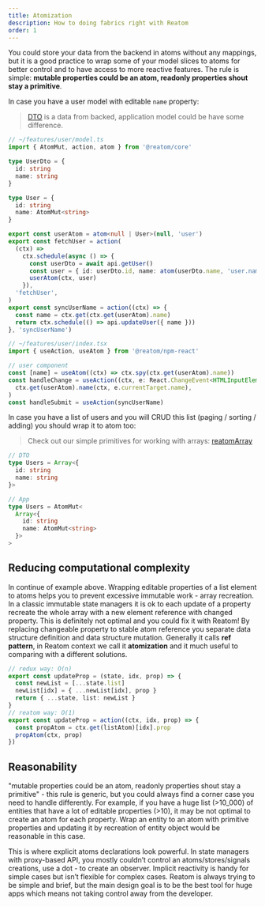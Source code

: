 ```yaml
---
title: Atomization
description: How to doing fabrics right with Reatom
order: 1
---
```


You could store your data from the backend in atoms without any mappings, but it is a good practice to wrap some of your model slices to atoms for better control and to have access to more reactive features. The rule is simple: **mutable properties could be an atom, readonly properties shout stay a primitive**.

In case you have a user model with editable `name` property:

> [DTO](https://en.wikipedia.org/wiki/Data_transfer_object) is a data from backed, application model could be have some difference.

```ts
// ~/features/user/model.ts
import { AtomMut, action, atom } from '@reatom/core'

type UserDto = {
  id: string
  name: string
}

type User = {
  id: string
  name: AtomMut<string>
}

export const userAtom = atom<null | User>(null, 'user')
export const fetchUser = action(
  (ctx) =>
    ctx.schedule(async () => {
      const userDto = await api.getUser()
      const user = { id: userDto.id, name: atom(userDto.name, 'user.name') }
      userAtom(ctx, user)
    }),
  'fetchUser',
)
export const syncUserName = action((ctx) => {
  const name = ctx.get(ctx.get(userAtom).name)
  return ctx.schedule(() => api.updateUser({ name }))
}, 'syncUserName')
```

```ts
// ~/features/user/index.tsx
import { useAction, useAtom } from '@reatom/npm-react'

// user component
const [name] = useAtom((ctx) => ctx.spy(ctx.get(userAtom).name))
const handleChange = useAction((ctx, e: React.ChangeEvent<HTMLInputElement>) =>
  ctx.get(userAtom).name(ctx, e.currentTarget.name),
)
const handleSubmit = useAction(syncUserName)
```

In case you have a list of users and you will CRUD this list (paging / sorting / adding) you should wrap it to atom too:

> Check out our simple primitives for working with arrays: [reatomArray](/package/primitives#reatomArray)

```ts
// DTO
type Users = Array<{
  id: string
  name: string
}>

// App
type Users = AtomMut<
  Array<{
    id: string
    name: AtomMut<string>
  }>
>
```

## Reducing computational complexity

In continue of example above. Wrapping editable properties of a list element to atoms helps you to prevent excessive immutable work - array recreation. In a classic immutable state managers it is ok to each update of a property recreate the whole array with a new element reference with changed property. This is definitely not optimal and you could fix it with Reatom! By replacing changeable property to stable atom reference you separate data structure definition and data structure mutation. Generally it calls **ref pattern**, in Reatom context we call it **atomization** and it much useful to comparing with a different solutions.

```ts
// redux way: O(n)
export const updateProp = (state, idx, prop) => {
  const newList = [...state.list]
  newList[idx] = { ...newList[idx], prop }
  return { ...state, list: newList }
}
// reatom way: O(1)
export const updateProp = action((ctx, idx, prop) => {
  const propAtom = ctx.get(listAtom)[idx].prop
  propAtom(ctx, prop)
})
```

## Reasonability

"mutable properties could be an atom, readonly properties shout stay a primitive" - this rule is generic, but you could always find a corner case you need to handle differently. For example, if you have a huge list (>10_000) of entities that have a lot of editable properties (>10), it may be not optimal to create an atom for each property. Wrap an entity to an atom with primitive properties and updating it by recreation of entity object would be reasonable in this case.

This is where explicit atoms declarations look powerful. In state managers with proxy-based API, you mostly couldn’t control an atoms/stores/signals creations, use a dot - to create an observer. Implicit reactivity is handy for simple cases but isn’t flexible for complex cases. Reatom is always trying to be simple and brief, but the main design goal is to be the best tool for huge apps which means not taking control away from the developer.
